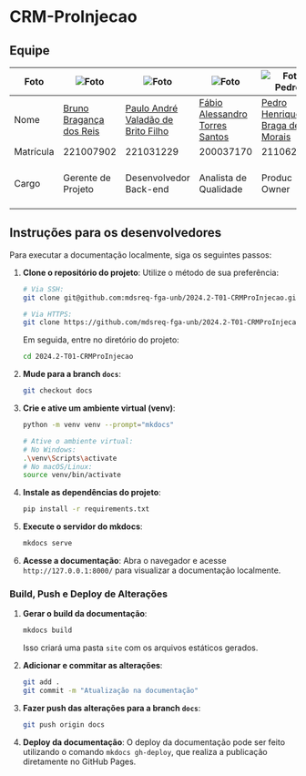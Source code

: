 # CRM-ProInjecao

## Equipe

| Foto      | ![Foto](https://avatars.githubusercontent.com/u/62809606?v=4) | ![Foto](https://avatars.githubusercontent.com/u/131913211?v=4) | ![Foto](https://avatars.githubusercontent.com/u/111324066?v=4) | ![Foto Pedro](https://avatars.githubusercontent.com/u/98167728?v=4) | ![Foto](https://avatars.githubusercontent.com/u/64455111?v=4) | ![Foto](https://avatars.githubusercontent.com/u/55404289?v=4) |
| --------- | ------------------------------------------------------------ | ------------------------------------------------------------ | ------------------------------------------------------------ | ------------------------------------------------------------ | ------------------------------------------------------------ | ------------------------------------------------------------ |
| Nome      | [Bruno Bragança dos Reis](https://github.com/BrunoBReis)     | [Paulo André Valadão de Brito Filho](https://github.com/paulofilho2) | [Fábio Alessandro Torres Santos](https://github.com/fabioaletorres) | [Pedro Henrique Braga de Morais](https://github.com)         | [Vinicius Angelo de Brito Vieira](https://github.com/viniciusvieira00) | [Arthur Heleno do Couto da Silva](https://github.com/arthur-heleno) |
| Matrícula | 221007902                                                    | 221031229                                                    | 200037170                                                    | 211062384                                                    | 190118059                                                    | 180116746                                                    |
| Cargo     | Gerente de Projeto                                           | Desenvolvedor Back-end                                                 | Analista de Qualidade                                        | Produc Owner                                       | Scrum Master // Desenvolvedor Front-end                      | Analista de Requisitos                                       |

## Instruções para os desenvolvedores

Para executar a documentação localmente, siga os seguintes passos:

1. **Clone o repositório do projeto**:
   Utilize o método de sua preferência:
   ```bash
   # Via SSH:
   git clone git@github.com:mdsreq-fga-unb/2024.2-T01-CRMProInjecao.git
   
   # Via HTTPS:
   git clone https://github.com/mdsreq-fga-unb/2024.2-T01-CRMProInjecao.git
   ```
   Em seguida, entre no diretório do projeto:
   ```bash
   cd 2024.2-T01-CRMProInjecao
   ```

2. **Mude para a branch `docs`**:
   ```bash
   git checkout docs
   ```

3. **Crie e ative um ambiente virtual (venv)**:
   ```bash
   python -m venv venv --prompt="mkdocs"
   
   # Ative o ambiente virtual:
   # No Windows:
   .\venv\Scripts\activate
   # No macOS/Linux:
   source venv/bin/activate
   ```

4. **Instale as dependências do projeto**:
   ```bash
   pip install -r requirements.txt
   ```

5. **Execute o servidor do mkdocs**:
   ```bash
   mkdocs serve
   ```

6. **Acesse a documentação**:
   Abra o navegador e acesse `http://127.0.0.1:8000/` para visualizar a documentação localmente.

### Build, Push e Deploy de Alterações

1. **Gerar o build da documentação**:
   ```bash
   mkdocs build
   ```
   Isso criará uma pasta `site` com os arquivos estáticos gerados.

2. **Adicionar e commitar as alterações**:
   ```bash
   git add .
   git commit -m "Atualização na documentação"
   ```

3. **Fazer push das alterações para a branch `docs`**:
   ```bash
   git push origin docs
   ```

4. **Deploy da documentação**:
   O deploy da documentação pode ser feito utilizando o comando `mkdocs gh-deploy`, que realiza a publicação diretamente no GitHub Pages.
